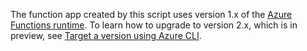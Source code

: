 The function app created by this script uses version 1.x of the [Azure Functions runtime](..\articles\azure-functions\functions-versions.md). To learn how to upgrade to version 2.x, which is in preview, see [Target a version using Azure CLI](..\articles\azure-functions\set-runtime-version.md#target-a-version-using-azure-cli). 